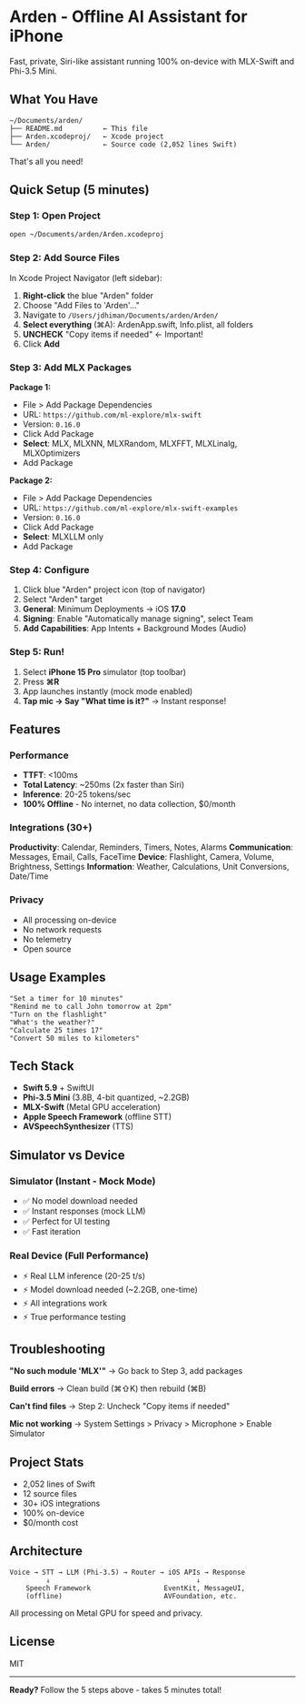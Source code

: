 # Arden - Offline AI Assistant for iPhone

Fast, private, Siri-like assistant running 100% on-device with MLX-Swift and Phi-3.5 Mini.

## What You Have

```
~/Documents/arden/
├── README.md          ← This file
├── Arden.xcodeproj/   ← Xcode project
└── Arden/             ← Source code (2,052 lines Swift)
```

That's all you need!

## Quick Setup (5 minutes)

### Step 1: Open Project
```bash
open ~/Documents/arden/Arden.xcodeproj
```

### Step 2: Add Source Files

In Xcode Project Navigator (left sidebar):

1. **Right-click** the blue "Arden" folder
2. Choose "Add Files to 'Arden'..."
3. Navigate to `/Users/jdhiman/Documents/arden/Arden/`
4. **Select everything** (⌘A): ArdenApp.swift, Info.plist, all folders
5. **UNCHECK** "Copy items if needed" ← Important!
6. Click **Add**

### Step 3: Add MLX Packages

**Package 1:**
- File > Add Package Dependencies
- URL: `https://github.com/ml-explore/mlx-swift`
- Version: `0.16.0`
- Click Add Package
- **Select**: MLX, MLXNN, MLXRandom, MLXFFT, MLXLinalg, MLXOptimizers
- Add Package

**Package 2:**
- File > Add Package Dependencies
- URL: `https://github.com/ml-explore/mlx-swift-examples`
- Version: `0.16.0`
- Click Add Package
- **Select**: MLXLLM only
- Add Package

### Step 4: Configure

1. Click blue "Arden" project icon (top of navigator)
2. Select "Arden" target
3. **General**: Minimum Deployments → iOS **17.0**
4. **Signing**: Enable "Automatically manage signing", select Team
5. **Add Capabilities**: App Intents + Background Modes (Audio)

### Step 5: Run!

1. Select **iPhone 15 Pro** simulator (top toolbar)
2. Press **⌘R**
3. App launches instantly (mock mode enabled)
4. **Tap mic → Say "What time is it?"** → Instant response!

## Features

### Performance
- **TTFT**: <100ms
- **Total Latency**: ~250ms (2x faster than Siri)
- **Inference**: 20-25 tokens/sec
- **100% Offline** - No internet, no data collection, $0/month

### Integrations (30+)
**Productivity**: Calendar, Reminders, Timers, Notes, Alarms
**Communication**: Messages, Email, Calls, FaceTime
**Device**: Flashlight, Camera, Volume, Brightness, Settings
**Information**: Weather, Calculations, Unit Conversions, Date/Time

### Privacy
- All processing on-device
- No network requests
- No telemetry
- Open source

## Usage Examples

```
"Set a timer for 10 minutes"
"Remind me to call John tomorrow at 2pm"
"Turn on the flashlight"
"What's the weather?"
"Calculate 25 times 17"
"Convert 50 miles to kilometers"
```

## Tech Stack

- **Swift 5.9** + SwiftUI
- **Phi-3.5 Mini** (3.8B, 4-bit quantized, ~2.2GB)
- **MLX-Swift** (Metal GPU acceleration)
- **Apple Speech Framework** (offline STT)
- **AVSpeechSynthesizer** (TTS)

## Simulator vs Device

### Simulator (Instant - Mock Mode)
- ✅ No model download needed
- ✅ Instant responses (mock LLM)
- ✅ Perfect for UI testing
- ✅ Fast iteration

### Real Device (Full Performance)
- ⚡ Real LLM inference (20-25 t/s)
- ⚡ Model download needed (~2.2GB, one-time)
- ⚡ All integrations work
- ⚡ True performance testing

## Troubleshooting

**"No such module 'MLX'"**
→ Go back to Step 3, add packages

**Build errors**
→ Clean build (⌘⇧K) then rebuild (⌘B)

**Can't find files**
→ Step 2: Uncheck "Copy items if needed"

**Mic not working**
→ System Settings > Privacy > Microphone > Enable Simulator

## Project Stats

- 2,052 lines of Swift
- 12 source files
- 30+ iOS integrations
- 100% on-device
- $0/month cost

## Architecture

```
Voice → STT → LLM (Phi-3.5) → Router → iOS APIs → Response
         ↓                                    ↓
    Speech Framework                  EventKit, MessageUI,
    (offline)                         AVFoundation, etc.
```

All processing on Metal GPU for speed and privacy.

## License

MIT

---

**Ready?** Follow the 5 steps above - takes 5 minutes total!
